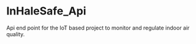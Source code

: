 # InHaleSafe_Api

Api end point for the IoT based project to monitor and regulate indoor air quality.
